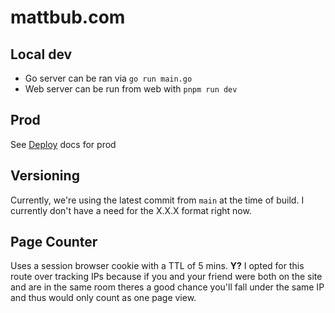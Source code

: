 # mattbub.com

## Local dev

- Go server can be ran via `go run main.go`
- Web server can be run from web with `pnpm run dev`

## Prod

See [Deploy](/Deploy.md) docs for prod

## Versioning

Currently, we're using the latest commit from `main` at the time of build. I currently don't have a need for the X.X.X format right now.

## Page Counter

Uses a session browser cookie with a TTL of 5 mins. **Y?** I opted for this route over tracking IPs because if you and your friend were both on the site and are in the same room theres a good chance you'll fall under the same IP and thus would only count as one page view.
